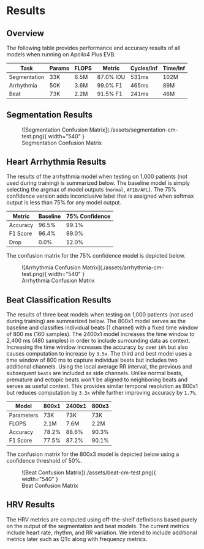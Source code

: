 # Results

## Overview

The following table provides performance and accuracy results of all models when running on Apollo4 Plus EVB.

| Task           | Params   | FLOPS   | Metric     | Cycles/Inf | Time/Inf   |
| -------------- | -------- | ------- | ---------- | ---------- | ---------- |
| Segmentation   | 33K      | 6.5M    | 87.0% IOU  | 531ms      | 102M       |
| Arrhythmia     | 50K      | 3.6M    | 99.0% F1   | 465ms      | 89M        |
| Beat           | 73K      | 2.2M    | 91.5% F1   | 241ms      | 46M        |

## Segmentation Results

<figure markdown>
  ![Segmentation Confusion Matrix](./assets/segmentation-cm-test.png){ width="540" }
  <figcaption>Segmentation Confusion Matrix</figcaption>
</figure>

## Heart Arrhythmia Results

The results of the arrhythmia model when testing on 1,000 patients (not used during training) is summarized below. The baseline model is simply selecting the argmax of model outputs (`normal`, `AFIB/AFL`). The 75% confidence version adds inconclusive label that is assigned when softmax output is less than 75% for any model output.

| Metric   | Baseline | 75% Confidence |
| -------- | -------- | -------------- |
| Accuracy | 96.5%    | 99.1%          |
| F1 Score | 96.4%    | 99.0%          |
| Drop     |  0.0%    | 12.0%          |

The confusion matrix for the 75% confidence model is depicted below.

<figure markdown>
  ![Arrhythmia Confusion Matrix](./assets/arrhythmia-cm-test.png){ width="540" }
  <figcaption>Arrhythmia Confusion Matrix</figcaption>
</figure>

## Beat Classification Results

The results of three beat models when testing on 1,000 patients (not used during training) are summarized below. The 800x1 model serves as the baseline and classifies individual beats (1 channel) with a fixed time window of 800 ms (160 samples). The 2400x1 model increases the time window to 2,400 ms (480 samples) in order to include surrounding data as context. Increasing the time window increases the accuracy by over `10%` but also causes computation to increase by `3.5x`. The third and best model uses a time window of 800 ms to capture individual beats but includes two additional channels. Using the local average RR interval, the previous and subsequent `beats` are included as side channels. Unlike normal beats, premature and ectopic beats won't be aligned to neighboring beats and serves as useful context. This provides similar temporal resolution as 800x1 but reduces computation by `3.3x` while further improving accuracy by `1.7%`.

| Model      | 800x1  | 2400x1 | 800x3  |
| ---------- | ------ | ------ | ------ |
| Parameters | 73K    | 73K    | 73K    |
| FLOPS      | 2.1M   | 7.6M   | 2.2M   |
| Accuracy   | 78.2%  | 88.6%  | 90.3%  |
| F1 Score   | 77.5%  | 87.2%  | 90.1%  |

The confusion matrix for the 800x3 model is depicted below using a confidence threshold of 50%.

<figure markdown>
  ![Beat Confusion Matrix](./assets/beat-cm-test.png){ width="540" }
  <figcaption>Beat Confusion Matrix</figcaption>
</figure>

## HRV Results

The HRV metrics are computed using off-the-shelf definitions based purely on the output of the segmentation and beat models. The current metrics include heart rate, rhythm, and RR variation. We intend to include additional metrics later such as QTc along with frequency metrics.
